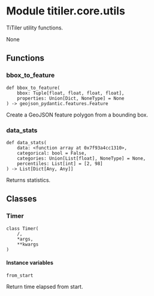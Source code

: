 # Module titiler.core.utils

TiTiler utility functions.

None

## Functions

    
### bbox_to_feature

```python3
def bbox_to_feature(
    bbox: Tuple[float, float, float, float],
    properties: Union[Dict, NoneType] = None
) -> geojson_pydantic.features.Feature
```

    
Create a GeoJSON feature polygon from a bounding box.

    
### data_stats

```python3
def data_stats(
    data: <function array at 0x7f93a4cc1310>,
    categorical: bool = False,
    categories: Union[List[float], NoneType] = None,
    percentiles: List[int] = [2, 98]
) -> List[Dict[Any, Any]]
```

    
Returns statistics.

## Classes

### Timer

```python3
class Timer(
    /,
    *args,
    **kwargs
)
```

#### Instance variables

```python3
from_start
```

Return time elapsed from start.